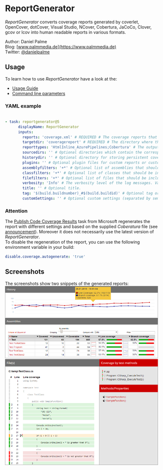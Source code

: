 # ReportGenerator
*ReportGenerator* converts coverage reports generated by coverlet, OpenCover, dotCover, Visual Studio, NCover, Cobertura, JaCoCo, Clover, gcov or lcov into human readable reports in various formats.

Author: Daniel Palme  
Blog: [www.palmmedia.de](https://www.palmmedia.de)  
Twitter: [@danielpalme](https://twitter.com/danielpalme)  

## Usage
To learn how to use *ReportGenerator* have a look at the:
* [Usage Guide](https://danielpalme.github.io/ReportGenerator/usage.html)
* [Command line parameters](https://github.com/danielpalme/ReportGenerator/#usage--command-line-parameters)

### YAML example
```yaml

- task: reportgenerator@5
      displayName: ReportGenerator
      inputs:
        reports: 'coverage.xml' # REQUIRED # The coverage reports that should be parsed (separated by semicolon). Globbing is supported.
        targetdir: 'coveragereport' # REQUIRED # The directory where the generated report should be saved.
        reporttypes: 'HtmlInline_AzurePipelines;Cobertura' # The output formats and scope (separated by semicolon) Values: Badges, Clover, Cobertura, CsvSummary, Html, Html_Dark, Html_Light, HtmlChart, HtmlInline, HtmlInline_AzurePipelines, HtmlInline_AzurePipelines_Dark, HtmlInline_AzurePipelines_Light, HtmlSummary, JsonSummary, Latex, LatexSummary, lcov, MarkdownSummary, MHtml, PngChart, SonarQube, TeamCitySummary, TextSummary, Xml, XmlSummary
        sourcedirs: '' # Optional directories which contain the corresponding source code (separated by semicolon). The source directories are used if coverage report contains classes without path information.
        historydir: '' # Optional directory for storing persistent coverage information. Can be used in future reports to show coverage evolution.
        plugins: '' # Optional plugin files for custom reports or custom history storage (separated by semicolon).
        assemblyfilters: '+*' # Optional list of assemblies that should be included or excluded in the report. Exclusion filters take precedence over inclusion filters. Wildcards are allowed.
        classfilters: '+*' # Optional list of classes that should be included or excluded in the report. Exclusion filters take precedence over inclusion filters. Wildcards are allowed.
        filefilters: '+*' # Optional list of files that should be included or excluded in the report. Exclusion filters take precedence over inclusion filters. Wildcards are allowed.
        verbosity: 'Info' # The verbosity level of the log messages. Values: Verbose, Info, Warning, Error, Off
        title: '' # Optional title.
        tag: '$(build.buildnumber)_#$(build.buildid)' # Optional tag or build version.
        customSettings: '' # Optional custom settings (separated by semicolon). See: https://github.com/danielpalme/ReportGenerator/wiki/Settings.
```

### Attention
The [Publish Code Coverage Results](https://github.com/microsoft/azure-pipelines-tasks/tree/master/Tasks/PublishCodeCoverageResultsV1) task from Microsoft regenerates the report with different settings and based on the supplied _Coberatura_ file (see [announcement](https://docs.microsoft.com/en-us/azure/devops/release-notes/2019/sprint-150-update#cobertura-code-coverage-report-updates)). Moreover it does not necessarily use the latest version of _ReportGenerator_.  
To disable the regeneration of the report, you can use the following environment variable in your build:
```yaml
disable.coverage.autogenerate: 'true'
```

## Screenshots
The screenshots show two snippets of the generated reports:
![Screenshot 1](img/screenshot1.png)
![Screenshot 2](img/screenshot2.png)

